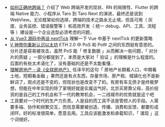 - [如何正确地跨端？](https://mp.weixin.qq.com/s/WZ7xiX3YHyF7CnJZ6R7jvg) 介绍了 Web 跨端开发的现状、RN 的局限性、Flutter 的跨端 Native 能力、小程序从 Taro 到 Taro Next 的演进，最终还是说到 WebView。无论框架如何选择，跨端的技术之路永无止境，但高可用（ 灰度、业务监控、错误报警等 ）和高效开发（ 统一 debug、API、工具、流程等 ）建设是一个企业选型必须考虑的问题，
- [从 Vue3 源码中再谈 nextTick](https://mp.weixin.qq.com/s/mw_v2pIsQOjuA_olPuECzg) 理解一下 Vue 中基于 nextTick 的更新策略
- [V 神带你重新认识以太坊](https://mp.weixin.qq.com/s/hS_t5f0RIokiA32UUfJ1Fg) ETH 2.0 中 PoS 和 PoW 之间的东西挺有意思的。分片还是容易被攻击，虽然 PoS 能「 修复数据 」从而解决一些问题，「 对分片的质疑 」一部分都提到了，本质是大家对「 验证 」的理解是什么程度的。后面的有些太术语化了，没有基础的还是不太能看懂..
- [理解房地产 - 读《全球房地产》](https://mp.weixin.qq.com/s/IK5HLaf_Q6vuM6JCvwb_TA) 任泽平的这句「 房地产长期看人口，中期看土地，短期看金融 」果然还是有点东西，存量市场、房产税、城镇化也不是新鲜词了，观点还是不变的，但现状也是改变不了的。有房有车无债才是终极梦想，但能在中年实现的除了家境好就是实属运气好。北京买房靠父母，高价投资的是自己的工作机会和下一代的教育机会，一二线城市的优势就是这个吧
- [](https://mp.weixin.qq.com/s/Qb75lLbjYk3w_WE1nsHqVw) 工具要对一个时代的生产力负责。人是目的而工具不该是管控人的手段。人需要多端、协作和频繁交互，而信息需要被创造、传播、消费和反馈，都要形成闭环。好的标准很简单，愿意去用。工具应该能激发和承载知识，「 涌现 」这个词很好。

